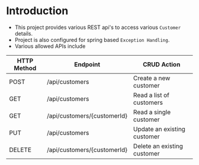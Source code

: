 # Introduction
- This project provides various REST api's to access various `Customer` details. 
- Project is also configured for spring based `Exception Handling`. 
- Various allowed APIs include 


|HTTP Method| Endpoint |CRUD Action|
|-----------|----------|-----------|
|POST| /api/customers| Create a new customer|
|GET |/api/customers |Read a list of customers|
|GET |/api/customers/{customerId}| Read a single customer|
|PUT |/api/customers |Update an existing customer|
|DELETE| /api/customers/{customerId} |Delete an existing customer|
